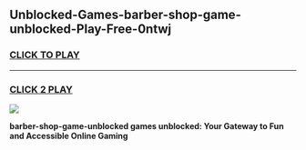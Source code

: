 
## Unblocked-Games-barber-shop-game-unblocked-Play-Free-0ntwj
<h3>
<a href="https://premium76.site?title=barber-shop-game-unblocked&ref=17A">CLICK TO PLAY</a></h3>
<hr>

<h3>
<a href="https://premium76.site?title=barber-shop-game-unblocked&ref=17A">CLICK 2 PLAY</a>
  
</h3>

<a href="https://premium76.site?title=barber-shop-game-unblocked&ref=17A"><img src="https://clearcache.store/games.png"></a>


**barber-shop-game-unblocked games unblocked: Your Gateway to Fun and Accessible Online Gaming**
